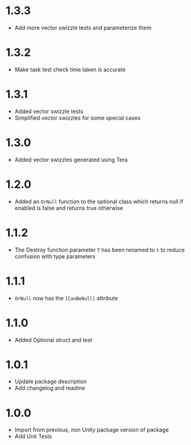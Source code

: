 # 1.3.3

- Add more vector swizzle tests and parameterize them

# 1.3.2

- Make task test check time taken is accurate

# 1.3.1

- Added vector swizzle tests
- Simplified vector swizzles for some special cases

# 1.3.0

- Added vector swizzles generated using Tera

# 1.2.0

- Added an `OrNull` function to the optional class which returns null if enabled is false and returns true otherwise

# 1.1.2

- The Destroy function parameter `T` has been renamed to `t` to reduce confusion with type parameters

# 1.1.1

- `OrNull` now has the `[CanBeNull]` attribute

# 1.1.0

- Added Optional struct and test

# 1.0.1

- Update package description
- Add changelog and readme



# 1.0.0

- Import from previous, non Unity package version of package
- Add Unit Tests
